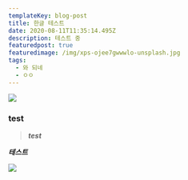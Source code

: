 ```yaml
---
templateKey: blog-post
title: 한글 테스트
date: 2020-08-11T11:35:14.495Z
description: 테스트 중
featuredpost: true
featuredimage: /img/xps-ojee7gwwwlo-unsplash.jpg
tags:
  - 와 되네
  - ㅇㅇ
---
```

![](/img/sinitta-leunen-xbbodd2u0bq-unsplash.jpg)

### test

> ***test***

***테스트***

![](/img/xps-ojee7gwwwlo-unsplash.jpg)